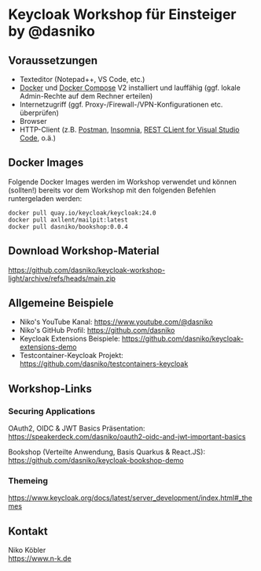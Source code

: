 # Keycloak Workshop für Einsteiger by @dasniko

## Voraussetzungen

* Texteditor (Notepad++, VS Code, etc.)
* [Docker](https://www.docker.com/) und [Docker Compose](https://docs.docker.com/compose/) V2 installiert und lauffähig (ggf. lokale Admin-Rechte auf dem Rechner erteilen)
* Internetzugriff (ggf. Proxy-/Firewall-/VPN-Konfigurationen etc. überprüfen)
* Browser
* HTTP-Client (z.B. [Postman](https://www.postman.com/), [Insomnia](https://insomnia.rest/), [REST CLient for Visual Studio Code](https://marketplace.visualstudio.com/items?itemName=humao.rest-client), o.ä.)

## Docker Images

Folgende Docker Images werden im Workshop verwendet und können (sollten!) bereits vor dem Workshop mit den folgenden Befehlen runtergeladen werden:

```
docker pull quay.io/keycloak/keycloak:24.0
docker pull axllent/mailpit:latest
docker pull dasniko/bookshop:0.0.4
```

## Download Workshop-Material

https://github.com/dasniko/keycloak-workshop-light/archive/refs/heads/main.zip

## Allgemeine Beispiele

* Niko's YouTube Kanal:
https://www.youtube.com/@dasniko
* Niko's GitHub Profil:
https://github.com/dasniko
* Keycloak Extensions Beispiele:
https://github.com/dasniko/keycloak-extensions-demo
* Testcontainer-Keycloak Projekt:
https://github.com/dasniko/testcontainers-keycloak

## Workshop-Links

### Securing Applications

OAuth2, OIDC & JWT Basics Präsentation:
https://speakerdeck.com/dasniko/oauth2-oidc-and-jwt-important-basics

Bookshop (Verteilte Anwendung, Basis Quarkus & React.JS):
https://github.com/dasniko/keycloak-bookshop-demo

### Themeing

https://www.keycloak.org/docs/latest/server_development/index.html#_themes

## Kontakt

Niko Köbler  
https://www.n-k.de
